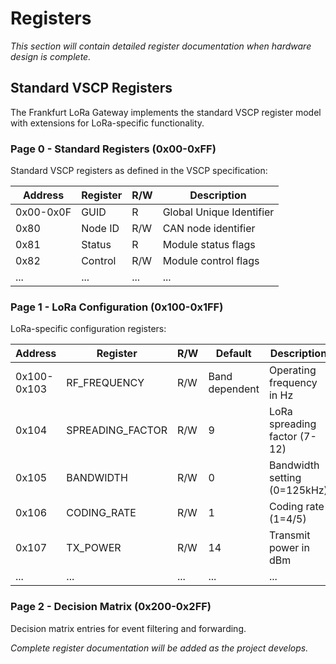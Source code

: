 # Registers

*This section will contain detailed register documentation when hardware design is complete.*

## Standard VSCP Registers

The Frankfurt LoRa Gateway implements the standard VSCP register model with extensions for LoRa-specific functionality.

### Page 0 - Standard Registers (0x00-0xFF)

Standard VSCP registers as defined in the VSCP specification:

| Address | Register | R/W | Description |
|---------|----------|-----|-------------|
| 0x00-0x0F | GUID | R | Global Unique Identifier |
| 0x80 | Node ID | R/W | CAN node identifier |
| 0x81 | Status | R | Module status flags |
| 0x82 | Control | R/W | Module control flags |
| ... | ... | ... | ... |

### Page 1 - LoRa Configuration (0x100-0x1FF)

LoRa-specific configuration registers:

| Address | Register | R/W | Default | Description |
|---------|----------|-----|---------|-------------|
| 0x100-0x103 | RF_FREQUENCY | R/W | Band dependent | Operating frequency in Hz |
| 0x104 | SPREADING_FACTOR | R/W | 9 | LoRa spreading factor (7-12) |
| 0x105 | BANDWIDTH | R/W | 0 | Bandwidth setting (0=125kHz) |
| 0x106 | CODING_RATE | R/W | 1 | Coding rate (1=4/5) |
| 0x107 | TX_POWER | R/W | 14 | Transmit power in dBm |
| ... | ... | ... | ... | ... |

### Page 2 - Decision Matrix (0x200-0x2FF)

Decision matrix entries for event filtering and forwarding.

*Complete register documentation will be added as the project develops.*